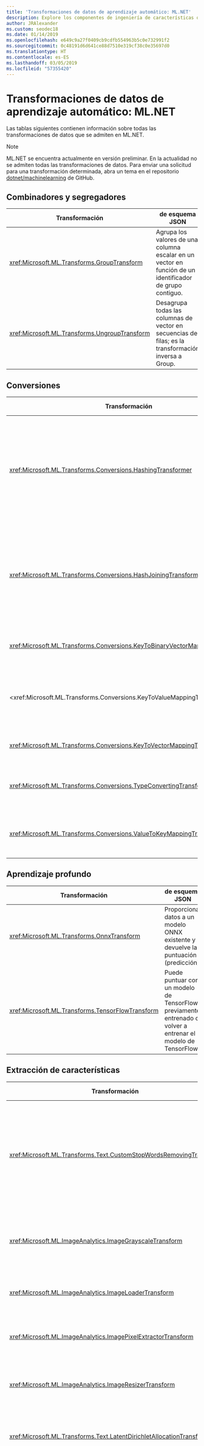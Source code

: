 ```yaml
---
title: 'Transformaciones de datos de aprendizaje automático: ML.NET'
description: Explore los componentes de ingeniería de características que se admiten en ML.NET.
author: JRAlexander
ms.custom: seodec18
ms.date: 01/14/2019
ms.openlocfilehash: e649c9a27f0409cb9cdfb554963b5c0e732991f2
ms.sourcegitcommit: 0c48191d6d641ce88d7510e319cf38c0e35697d0
ms.translationtype: HT
ms.contentlocale: es-ES
ms.lasthandoff: 03/05/2019
ms.locfileid: "57355420"
---
```

# <a name="machine-learning-data-transforms---mlnet"></a>Transformaciones de datos de aprendizaje automático: ML.NET

Las tablas siguientes contienen información sobre todas las transformaciones de datos que se admiten en ML.NET.

> [!NOTE]
> ML.NET se encuentra actualmente en versión preliminar. En la actualidad no se admiten todas las transformaciones de datos. Para enviar una solicitud para una transformación determinada, abra un tema en el repositorio [dotnet/machinelearning](https://github.com/dotnet/machinelearning/issues) de GitHub.

## <a name="combiners-and-segregators"></a>Combinadores y segregadores

| Transformación | de esquema JSON |
| --- | --- |
| <xref:Microsoft.ML.Transforms.GroupTransform> | Agrupa los valores de una columna escalar en un vector en función de un identificador de grupo contiguo. |
| <xref:Microsoft.ML.Transforms.UngroupTransform> | Desagrupa todas las columnas de vector en secuencias de filas; es la transformación inversa a Group. |

## <a name="conversions"></a>Conversiones

| Transformación | de esquema JSON |
| --- | --- |
| <xref:Microsoft.ML.Transforms.Conversions.HashingTransformer> | Aplica algoritmos hash a columnas con un solo valor o columnas de vector. Para las columnas de vector, aplica un algoritmo hash a cada ranura por separado. Puede aplicar un algoritmo hash a valores de texto o de clave. |
| <xref:Microsoft.ML.Transforms.Conversions.HashJoiningTransform> | Convierte varios valores de columna en valores hash. Esta transformación acepta entradas numéricas y de texto, en columnas de un solo valor y de valores de vector. |
| <xref:Microsoft.ML.Transforms.Conversions.KeyToBinaryVectorMappingTransformer> | Convierte una clave en una columna de vectores binarios. |
| <xref:Microsoft.ML.Transforms.Conversions.KeyToValueMappingTransformer > | Usa metadatos de KeyValues para asignar índices de clave a los valores correspondientes en los metadatos de KeyValues. |
| <xref:Microsoft.ML.Transforms.Conversions.KeyToVectorMappingTransformer> | Convierte una clave en una columna de vectores. |
| <xref:Microsoft.ML.Transforms.Conversions.TypeConvertingTransformer> | Cambia el tipo de columna subyacente siempre que el tipo se pueda convertir. |
| <xref:Microsoft.ML.Transforms.Conversions.ValueToKeyMappingTransformer> | Convierte valores de entrada (palabras, números, etc.) en el índice de un diccionario. |

## <a name="deep-learning"></a>Aprendizaje profundo

| Transformación | de esquema JSON |
| --- | --- |
| <xref:Microsoft.ML.Transforms.OnnxTransform> | Proporciona datos a un modelo ONNX existente y devuelve la puntuación (predicción). |
| <xref:Microsoft.ML.Transforms.TensorFlowTransform> | Puede puntuar con un modelo de TensorFlow previamente entrenado o volver a entrenar el modelo de TensorFlow. |

## <a name="feature-extraction"></a>Extracción de características

| Transformación | de esquema JSON |
| --- | --- |
| <xref:Microsoft.ML.Transforms.Text.CustomStopWordsRemovingTransform> | Quita la lista especificada de palabras irrelevantes mediante la comparación de tokens individuales (comparación sin distinción entre mayúsculas y minúsculas) con las palabras irrelevantes.|
| <xref:Microsoft.ML.ImageAnalytics.ImageGrayscaleTransform> | Toma una o varias columnas de tipo de imagen y las convierte en una representación de escala de grises de la misma imagen.|
| <xref:Microsoft.ML.ImageAnalytics.ImageLoaderTransform> | Toma una o varias columnas ReadOnlyMemory y las carga como un tipo de imagen. |
| <xref:Microsoft.ML.ImageAnalytics.ImagePixelExtractorTransform> | Toma una o varias columnas de tipo de imagen y las convierte en una representación vectorial.|
| <xref:Microsoft.ML.ImageAnalytics.ImageResizerTransform> | Toma una o varias columnas de tipo de imagen y cambia su tamaño al alto y ancho proporcionados.|
| <xref:Microsoft.ML.Transforms.Text.LatentDirichletAllocationTransformer> | Implementa LightLDA, una implementación de última generación de la asignación Dirichlet latente.|
| <xref:Microsoft.ML.Transforms.LoadTransform> | Carga transformaciones específicas desde el archivo de modelo especificado. Permite transformaciones de selección exclusiva ("cherry picking") desde una cadena serializada, o bien aplicar una transformación previamente entrenada a otra vista de datos (pero que sigue siendo compatible). |
| <xref:Microsoft.ML.Transforms.Text.NgramExtractingTransformer> | Genera un contenedor de los recuentos de n-gramas (secuencias de valores consecutivos de longitud 1-n) en un vector de claves especificado. Lo hace mediante la creación de un diccionario de n-gramas y con el identificador del diccionario como el índice del contenedor. |
| <xref:Microsoft.ML.Transforms.Text.NgramExtractorTransform> | Convierte una colección de texto acortado (vector de ReadOnlyMemory) o vectores de claves en vectores de característica numéricos. Los vectores de característica son recuentos de n-gramas (secuencias de tokens consecutivos, palabras o claves, de longitud 1-n). |
| <xref:Microsoft.ML.Transforms.Text.NgramHashExtractingTransformer> | Convierte una colección de texto acortado (vector de ReadOnlyMemory) en vectores de característica numéricos mediante hash. |
| <xref:Microsoft.ML.Transforms.Text.NgramHashingTransformer> | Genera un contenedor de los recuentos de n-gramas (secuencias de palabras consecutivas de longitud 1-n) en un texto especificado. |
| <xref:Microsoft.ML.Transforms.Categorical.OneHotEncodingTransformer> | Convierte el valor categórico en una matriz de indicador mediante la creación de un diccionario de categorías en función de los datos y con el identificador del diccionario como el índice de la matriz. |
| <xref:Microsoft.ML.Transforms.Projections.PcaTransform> | Calcula la proyección del vector de característica en un subespacio de rango bajo. |
| <xref:Microsoft.ML.Transforms.Text.SentimentAnalyzingTransformer> | Usa un modelo de opinión previamente entrenado para puntuar las cadenas de entrada. |
| <xref:Microsoft.ML.Transforms.Text.StopWordsRemovingTransformer> | Quita la lista específica del idioma de palabras irrelevantes (las más comunes) mediante la comparación de tokens individuales (comparación sin distinción entre mayúsculas y minúsculas) con las palabras irrelevantes. |
| <xref:Microsoft.ML.Transforms.Text.WordBagBuildingTransformer> | Genera un contenedor de los recuentos de n-gramas (secuencias de palabras consecutivas) en un texto especificado. Lo hace mediante la creación de un diccionario de n-gramas y con el identificador del diccionario como el índice del contenedor. |
| <xref:Microsoft.ML.Transforms.Text.WordHashBagProducingTransformer> | Genera un contenedor de los recuentos de n-gramas (secuencias de palabras consecutivas de longitud 1-n) en un texto especificado. Para ello, se aplica un algoritmo hash a cada n-grama y se usa el valor de hash como índice en el contenedor. |
| <xref:Microsoft.ML.Transforms.Text.WordTokenizingTransformer> | Divide el texto en palabras mediante el carácter separador. |


## <a name="image-model-featurizers"></a>Caracterizadores de modelo de imagen

| Transformación | de esquema JSON |
| --- | --- |
| <xref:Microsoft.ML.Transforms.AlexNetExtension> | Se trata de un método de extensión que se usará con <xref:Microsoft.ML.Transforms.DnnImageFeaturizerEstimator> para poder utilizar un modelo [AlexNet](https://en.wikipedia.org/wiki/AlexNet) previamente entrenado. Se garantiza que el paquete NuGet que contiene esta extensión también incluye el archivo de modelo binario. |
| <xref:Microsoft.ML.Transforms.ResNet18Extension> | Se trata de un método de extensión que se usará con <xref:Microsoft.ML.Transforms.DnnImageFeaturizerEstimator> para utilizar un modelo ResNet18 previamente entrenado. Se garantiza que el paquete NuGet que contiene esta extensión también incluye el archivo de modelo binario. |
| <xref:Microsoft.ML.Transforms.ResNet50Extension> | Se trata de un método de extensión que se usará con <xref:Microsoft.ML.Transforms.DnnImageFeaturizerEstimator> para utilizar un modelo ResNet50 previamente entrenado. Se garantiza que el paquete NuGet que contiene esta extensión también incluye el archivo de modelo binario. |
| <xref:Microsoft.ML.Transforms.ResNet101Extension> | Se trata de un método de extensión que se usará con <xref:Microsoft.ML.Transforms.DnnImageFeaturizerEstimator> para utilizar un modelo ResNet101 previamente entrenado. Se garantiza que el paquete NuGet que contiene esta extensión también incluye el archivo de modelo binario. |

## <a name="label-parsing"></a>Análisis de etiquetas

| Transformación | de esquema JSON |
| --- | --- |
| <xref:Microsoft.ML.Transforms.LabelConvertTransform> |  Convierte las etiquetas. |
| <xref:Microsoft.ML.Transforms.LabelIndicatorTransform> | Reasigna etiquetas multiclase a etiquetas binarias True y False, principalmente para su uso con OVA.|

## <a name="missing-values"></a>Valores ausentes

| Transformación | de esquema JSON |
| --- | --- |
| <xref:Microsoft.ML.Transforms.MissingValueDroppingTransformer> | Quita los valores que faltan de las columnas. |
| <xref:Microsoft.ML.Transforms.MissingValueIndicatorTransform> | Crea una columna de salida booleana con el mismo número de ranuras que la columna de entrada, donde el valor de salida es true si falta el valor en la columna de entrada. |
| <xref:Microsoft.ML.Transforms.MissingValueReplacingTransformer> | Controla los valores que faltan y los sustituye por el valor predeterminado o el valor medio, mínimo o máximo (solo para las columnas que no sean de texto). |

## <a name="normalization"></a>Normalización

| Transformación | de esquema JSON |
| --- | --- |
| <xref:Microsoft.ML.Transforms.Projections.LpNormalizingTransformer> | Transformación de normalización (vector o modo de fila) de norma Lp. |
| <xref:Microsoft.ML.Transforms.Normalizers.MeanVarDblAggregator> | Calcula la media y la varianza para una columna con valores de vector. Realiza el seguimiento de la media actual y el de M2 (suma de las diferencias al cuadrado de los valores de la media), el número de NaN y el número de elementos distintos de cero. |
| <xref:Microsoft.ML.Transforms.Normalizers.MeanVarSngAggregator> | Calcula la media y la varianza para una columna con valores de vector. Realiza el seguimiento de la media actual y el de M2 (suma de las diferencias al cuadrado de los valores de la media), el número de NaN y el número de elementos distintos de cero. |
| <xref:Microsoft.ML.Transforms.Normalizers.MinMaxDblAggregator> | Realiza el seguimiento del valor mínimo, máximo, el número de valores no dispersos (vCount) y el número de llamadas a ProcessValue() (trainCount) para una columna con valores de vector. |
| <xref:Microsoft.ML.Transforms.Normalizers.NormalizeTransform> | Estandariza los intervalos de características. |
| <xref:Microsoft.ML.Transforms.Normalizers.NormalizingTransformer> |Estandariza los intervalos de características. |

## <a name="onnx"></a>Onnx

| Transformación | de esquema JSON |
| --- | --- |
| <xref:Microsoft.ML.Transforms.OnnxTransform> | Puntúa modelos ONNX previamente entrenados que usan el estándar ONNX v1.2 |

## <a name="preprocessing"></a>Preprocesamiento
| Transformación | de esquema JSON |
| --- | --- |
| <xref:Microsoft.ML.Transforms.BootstrapSamplingTransformer> | Muestreo de arranque aproximado mediante muestreo de Poisson. |
| <xref:Microsoft.ML.Transforms.Projections.RandomFourierFeaturizingTransformer> | Genera la característica de Fourier aleatoria. |
| <xref:Microsoft.ML.Transforms.Text.TokenizingByCharactersTransformer> | Tokenizador orientado a caracteres donde el texto se considera una secuencia de caracteres. |
| <xref:Microsoft.ML.Transforms.Projections.VectorWhiteningTransformer> | Simplifica la optimización para ayudar a identificar los pesos. |

## <a name="row-filters"></a>Filtros de fila

| Transformación | de esquema JSON |
| --- | --- |
| <xref:Microsoft.ML.Transforms.RowShufflingTransformer> | Ordena aleatoriamente un intento de cursor aleatorio para realizarlo con un grupo de un número determinado de filas.  |
| <xref:Microsoft.ML.Transforms.SkipFilter> | Permite limitar la entrada a un subconjunto de filas mediante la omisión de un número de filas. |
| <xref:Microsoft.ML.Transforms.SkipTakeFilter> | Permite limitar la entrada a un subconjunto de filas con un desplazamiento opcional. Se puede usar para implementar la paginación de datos. Cuando se crea con SkipTakeFilter.SkipArguments se comporta como `SkipFilter`.
| <xref:Microsoft.ML.Transforms.TakeFilter> | Permite limitar la entrada a un subconjunto de filas tomando las primeras N filas. |


## <a name="schema"></a>Schema

| Transformación | de esquema JSON |
| --- | --- |
| <xref:Microsoft.ML.Transforms.ColumnCopyingTransformer> | Duplica las columnas del conjunto de datos.|
| <xref:Microsoft.ML.Transforms.ColumnSelectingTransformer> | Selecciona un conjunto de columnas que se van a eliminar o conservar de una entrada determinada. |
| <xref:Microsoft.ML.Transforms.FeatureSelection.SlotsDroppingTransformer> | Quita ranuras de las columnas.|
| <xref:Microsoft.ML.Transforms.OptionalColumnTransform> | Crea una columna con el tipo y los valores predeterminados especificados. |
| <xref:Microsoft.ML.Transforms.RangeFilter> | Filtra una vista de datos en una columna de tipo Single, Double o Key (contigua). Mantiene los valores que se encuentran en el intervalo mínimo y máximo especificado. Los valores NaN se filtran siempre. Si la entrada es un tipo de clave, los valores mínimo y máximo se consideran porcentajes del número de valores. |

## <a name="tensorflow"></a>TensorFlow

| Transformación | de esquema JSON |
| --- | --- |
| <xref:Microsoft.ML.Transforms.TensorFlowTransform> | Puntúa con un modelo de TensorFlow previamente entrenado o vuelve a entrenar el modelo de TensorFlow. |

## <a name="text-processing-and-featurization"></a>Características y procesamiento de texto

| Transformación | de esquema JSON |
| --- | --- |
| <xref:Microsoft.ML.Transforms.Text.TextNormalizingTransformer> | Una transformación de normalización de texto que permite la normalización de mayúsculas y minúsculas, quitar marcas diacríticas, signos de puntuación o números. La transformación funciona en la entrada de texto, así como en vectores de tokens y texto (vector de ReadOnlyMemory). |
| <xref:Microsoft.ML.Transforms.Text.TokenizingByCharactersTransformer> | Tokenizador orientado a caracteres donde el texto se considera una secuencia de caracteres. |

## <a name="time-series"></a>Serie temporal

| Transformación | de esquema JSON |
| --- | --- |
| <xref:Microsoft.ML.TimeSeriesProcessing.ExponentialAverageTransform> | Toma una media ponderada de los valores: ExpAvg(y_t) = a * y_t + (1-a) * ExpAvg(y_(t-1)). |
| <xref:Microsoft.ML.TimeSeriesProcessing.IidChangePointDetector> | Implementa la transformación de detector de punto de cambio para una secuencia i.i.d. (muestra aleatoria) a partir de la estimación de la densidad de kernel adaptable y las martingalas. |
| <xref:Microsoft.ML.TimeSeriesProcessing.IidSpikeDetector> | Implementa la transformación de detector de picos para una secuencia i.i.d. (muestra aleatoria) a partir de la estimación de la densidad de kernel adaptable. |
| <xref:Microsoft.ML.TimeSeriesProcessing.MovingAverageTransform> | Proporciona un promedio ponderado de los valores de la ventana deslizante. |
| <xref:Microsoft.ML.TimeSeriesProcessing.PercentileThresholdTransform> | Decide si el valor actual de la serie temporal pertenece el percentil de valores superiores de ventana deslizante. |
| <xref:Microsoft.ML.TimeSeriesProcessing.PValueTransform> | Calcula el valor p empírico del valor actual de la serie en función de los otros valores en la ventana deslizante. |
| <xref:Microsoft.ML.TimeSeriesProcessing.SlidingWindowTransform> | Genera una ventana deslizante en una serie temporal de tipo Single. |
| <xref:Microsoft.ML.TimeSeriesProcessing.SsaChangePointDetector> | Implementa la transformación de detector de punto de cambio en función del modelado de espectro de singularidad de la serie temporal. |
| <xref:Microsoft.ML.TimeSeriesProcessing.SsaSpikeDetector> | Implementa la transformación de detector de pico en función del modelado de espectro de singularidad de la serie temporal. |

## <a name="miscellaneous"></a>Varios

| Transformación | de esquema JSON |
| --- | --- |
| <xref:Microsoft.ML.Transforms.CompositeTransformer> | Crea una transformación de datos compuesta. |
| <xref:Microsoft.ML.Transforms.CustomMappingTransformer%602> | Genera columnas adicionales para el elemento `IDataView` proporcionado. No cambia el número de filas y se puede ver como resultado de la aplicación de la función del usuario a todas las filas de los datos de entrada.|
| <xref:Microsoft.ML.Transforms.GenerateNumberTransform> | Agrega una columna con una secuencia de números generada. |
| <xref:Microsoft.ML.Transforms.ProduceIdTransform> | Genera una columna con el identificador del cursor como una columna. |
| <xref:Microsoft.ML.Transforms.RandomNumberGenerator> | Genera un número aleatorio. |
